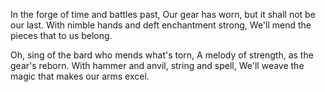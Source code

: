 In the forge of time and battles past,
Our gear has worn, but it shall not be our last.
With nimble hands and deft enchantment strong,
We'll mend the pieces that to us belong.

Oh, sing of the bard who mends what's torn,
A melody of strength, as the gear's reborn.
With hammer and anvil, string and spell,
We'll weave the magic that makes our arms excel.
